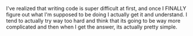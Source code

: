 I've realized that writing code is super difficult at first, and once I FINALLY figure out what I'm supposed to be doing I actually get it and understand. I tend to actually try way too hard and think that its going to be way more complicated and then when I get the answer, its actually pretty simple.